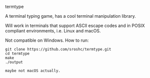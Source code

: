 termtype

A terminal typing game, has a cool terminal manipulation library.

Will work in terminals that support ASCII escape codes and in POSIX compliant environments, i.e. Linux and macOS.

Not compatible on Windows.
How to run:

    git clone https://github.com/sroshc/termtype.git
    cd termtype
    make
    ./output

    maybe not macOS actually.
